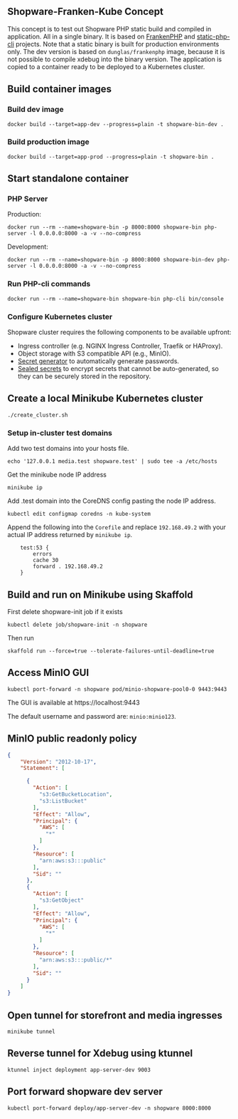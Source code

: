 ## Shopware-Franken-Kube Concept
This concept is to test out Shopware PHP static build and compiled in application. All in a single binary.
It is based on [FrankenPHP](https://frankenphp.dev) and [static-php-cli](https://static-php.dev) projects.
Note that a static binary is built for production environments only. 
The dev version is based on `dunglas/frankenphp` image, because it is not possible to compile xdebug into the binary version.
The application is copied to a container ready to be deployed to a Kubernetes cluster.

## Build container images

### Build dev image
```shell
docker build --target=app-dev --progress=plain -t shopware-bin-dev .
```

### Build production image
```shell
docker build --target=app-prod --progress=plain -t shopware-bin .
```

## Start standalone container

### PHP Server
Production:
```shell
docker run --rm --name=shopware-bin -p 8000:8000 shopware-bin php-server -l 0.0.0.0:8000 -a -v --no-compress 
```
Development:
```shell
docker run --rm --name=shopware-bin -p 8000:8000 shopware-bin-dev php-server -l 0.0.0.0:8000 -a -v --no-compress 
```
### Run PHP-cli commands
```shell
docker run --rm --name=shopware-bin shopware-bin php-cli bin/console
```

### Configure Kubernetes cluster

Shopware cluster requires the following components to be available upfront:
* Ingress controller (e.g. NGINX Ingress Controller, Traefik or HAProxy).
* Object storage with S3 compatible API (e.g., MinIO).
* [Secret generator](https://github.com/mittwald/kubernetes-secret-generator) to automatically generate passwords.
* [Sealed secrets](https://github.com/bitnami-labs/sealed-secrets) to encrypt secrets that cannot be auto-generated, so they can be securely stored in the repository.

## Create a local Minikube Kubernetes cluster
```shell
./create_cluster.sh
```

### Setup in-cluster test domains

Add two test domains into your hosts file.

```shell
echo '127.0.0.1 media.test shopware.test' | sudo tee -a /etc/hosts
```

Get the minikube node IP address
```shell
minikube ip
```

Add .test domain into the CoreDNS config pasting the node IP address.
```shell
kubectl edit configmap coredns -n kube-system
```

Append the following into the `Corefile` and replace `192.168.49.2` with your actual IP address returned by `minikube ip`.
```
    test:53 {
        errors
        cache 30
        forward . 192.168.49.2
    }
```

## Build and run on Minikube using Skaffold
First delete shopware-init job if it exists
```shell
kubectl delete job/shopware-init -n shopware
```
Then run
```shell
skaffold run --force=true --tolerate-failures-until-deadline=true
```
## Access MinIO GUI
```shell
kubectl port-forward -n shopware pod/minio-shopware-pool0-0 9443:9443
```
The GUI is available at https://localhost:9443

The default username and password are: `minio:minio123`.

## MinIO public readonly policy
```json
{
    "Version": "2012-10-17",
    "Statement": [

      {
        "Action": [
          "s3:GetBucketLocation",
          "s3:ListBucket"
        ],
        "Effect": "Allow",
        "Principal": {
          "AWS": [
            "*"
          ]
        },
        "Resource": [
          "arn:aws:s3:::public"
        ],
        "Sid": ""
      },
      {
        "Action": [
          "s3:GetObject"
        ],
        "Effect": "Allow",
        "Principal": {
          "AWS": [
            "*"
          ]
        },
        "Resource": [
          "arn:aws:s3:::public/*"
        ],
        "Sid": ""
      }        
    ]
}
```
## Open tunnel for storefront and media ingresses
```shell
minikube tunnel
```

## Reverse tunnel for Xdebug using ktunnel  

```shell
ktunnel inject deployment app-server-dev 9003
```

## Port forward shopware dev server
```shell
kubectl port-forward deploy/app-server-dev -n shopware 8000:8000
```
